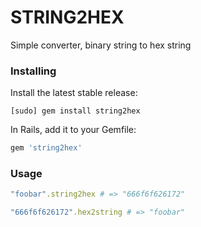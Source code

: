STRING2HEX
=====

Simple converter, binary string to hex string

### Installing

Install the latest stable release:

	[sudo] gem install string2hex

In Rails, add it to your Gemfile:

```ruby
gem 'string2hex'
```

### Usage

```ruby
"foobar".string2hex # => "666f6f626172"

"666f6f626172".hex2string # => "foobar"
```
